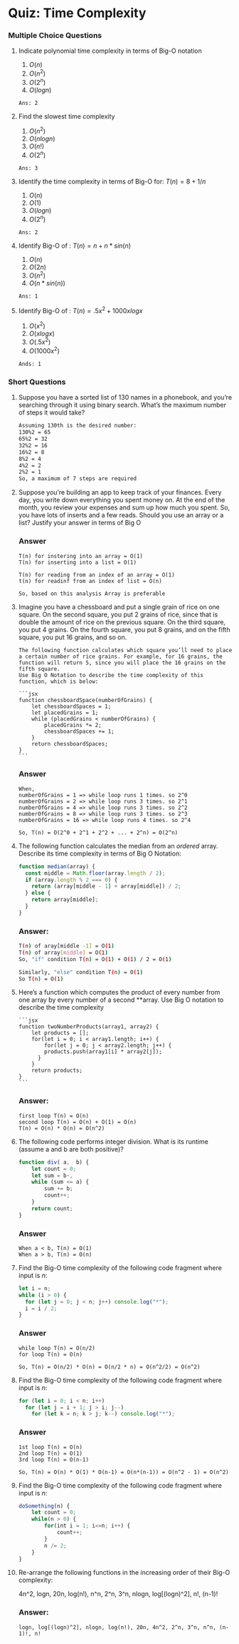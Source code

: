 # Quiz: Time Complexity

### Multiple Choice Questions

1. Indicate polynomial time complexity in terms of Big-O notation

   1. $O(n)$
   2. $O(n^2)$
   3. $O(2^n)$
   4. $O(logn)$

   `Ans: 2`

2. Find the slowest time complexity

   1. $O(n^2)$
   2. $O(nlogn)$
   3. $O(n!)$
   4. $O(2^n)$

   `Ans: 3`

3. Identify the time complexity in terms of Big-O for: $T(n) = 8 + 1/n$

   1. $O(n)$
   2. $O(1)$
   3. $O(logn)$
   4. $O(2^n)$

   `Ans: 2`

4. Identify Big-O of : $T(n) = n + n*sin (n)$

   1. $O(n)$
   2. $O(2n)$
   3. $O(n^2)$
   4. $O(n*sin(n))$

   `Ans: 1`

5. Identify Big-O of : $T(n) = .5x^2 + 1000xlogx$

   1. $O(x^2)$
   2. $O(xlogx)$
   3. $O(.5x^2)$
   4. $O(1000x^2)$

   `Ands: 1`

### Short Questions

1.  Suppose you have a sorted list of 130 names in a phonebook, and you’re searching
    through it using binary search. What’s the maximum number of
    steps it would take?

    ```bash
    Assuming 130th is the desired number:
    130%2 = 65
    65%2 = 32
    32%2 = 16
    16%2 = 8
    8%2 = 4
    4%2 = 2
    2%2 = 1
    So, a maximum of 7 steps are required

    ```

2.  Suppose you’re building an app to keep track of your finances.
    Every day, you write down everything you spent money on. At the
    end of the month, you review your expenses and sum up how much
    you spent. So, you have lots of inserts and a few reads. Should you
    use an array or a list? Justify your answer in terms of Big O

    ### Answer

    ```
    T(n) for instering into an array = O(1)
    T(n) for inserting into a list = O(1)

    T(n) for reading from an index of an array = O(1)
    t(n) for readinf from an index of list = O(n)

    So, based on this analysis Array is preferable
    ```

3.  Imagine you have a chessboard and put a single grain of rice on one
    square. On the second square, you put 2 grains of rice, since that is
    double the amount of rice on the previous square. On the third square,
    you put 4 grains. On the fourth square, you put 8 grains, and on the fifth
    square, you put 16 grains, and so on.

        The following function calculates which square you’ll need to place a certain number of rice grains. For example, for 16 grains, the function will return 5, since you will place the 16 grains on the fifth square.
        Use Big O Notation to describe the time complexity of this function, which is below:

        ```jsx
        function chessboardSpace(numberOfGrains) {
        	let chessboardSpaces = 1;
        	let placedGrains = 1;
        	while (placedGrains < numberOfGrains) {
        		placedGrains *= 2;
        		chessboardSpaces += 1;
        	}
        	return chessboardSpaces;
        }
        ```

    ### Answer

    ```
    When,
    numberOfGrains = 1 => while loop runs 1 times. so 2^0
    numberOfGrains = 2 => while loop runs 3 times. so 2^1
    numberOfGrains = 4 => while loop runs 3 times. so 2^2
    numberOfGrains = 8 => while loop runs 3 times. so 2^3
    numberOfGrains = 16 => while loop runs 4 times. so 2^4

    So, T(n) = O(2^0 + 2^1 + 2^2 + ... + 2^n) = O(2^n)
    ```

4.  The following function calculates the median from an _ordered_ array.
    Describe its time complexity in terms of Big O Notation:

    ```jsx
    function median(array) {
      const middle = Math.floor(array.length / 2);
      if (array.length % 2 === 0) {
        return (array[middle - 1] + array[middle]) / 2;
      } else {
        return array[middle];
      }
    }
    ```

    ### Answer:

    ```bash
    T(n) of aray[middle -1] = O(1)
    T(n) of array[middle] = O(1)
    So, "if" condition T(n) = O(1) + O(1) / 2 = O(1)

    Similarly, "else" condition T(n) = O(1)
    So T(n) = O(1)
    ```

5.  Here’s a function which computes the product of every number from
    one array by every number of a second \*\*array. Use Big O notation to describe the time complexity

        ```jsx
        function twoNumberProducts(array1, array2) {
        	let products = [];
        	for(let i = 0; i < array1.length; i++) {
        		for(let j = 0; j < array2.length; j++) {
        	    products.push(array1[i] * array2[j]);
        	  }
        	}
        	return products;
        }
        ```

    ### Answer:

    ```
    first loop T(n) = O(n)
    second loop T(n) = O(n) + O(1) = O(n)
    T(n) = O(n) * O(n) = O(n^2)
    ```

6.  The following code performs integer division. What is its runtime (assume a and b are both positive)?

    ```jsx
    function div( a,  b) {
    	let count = 0;
    	let sum = b·,
    	while (sum <= a) {
    		sum += b;
    		count++;
    	}
    	return count;
    }
    ```

    ### Answer

    ```
    When a < b, T(n) = O(1)
    When a > b, T(n) = O(n)

    ```

7.  Find the Big-O time complexity of the following code fragment where input is $n$:

    ```jsx
    let i = n;
    while (i > 0) {
      for (let j = 0; j < n; j++) console.log("*");
      i = i / 2;
    }
    ```

    ### Answer

    ```
    while loop T(n) = O(n/2)
    for loop T(n) = O(n)

    So, T(n) = O(n/2) * O(n) = O(n/2 * n) = O(n^2/2) = O(n^2)
    ```

8.  Find the Big-O time complexity of the following code fragment where input is $n$:

    ```jsx
    for (let i = 0; i < n; i++)
      for (let j = i + 1; j > i; j--)
        for (let k = n; k > j; k--) console.log("*");
    ```

    ### Answer

    ```
    1st loop T(n) = O(n)
    2nd loop T(n) = O(1)
    3rd loop T(n) = O(n-1)

    So, T(n) = O(n) * O(1) * O(n-1) = O(n*(n-1)) = O(n^2 - 1) = O(n^2)

    ```

9.  Find the Big-O time complexity of the following code fragment where input is $n$:

    ```jsx
    doSomething(n) {
    	let count = 0;
    	while(n > 0) {
    		for(int i = 1; i<=n; i++) {
    			count++;
    		}
    		n /= 2;
    	}
    }
    ```

10. Re-arrange the following functions in the increasing order of their Big-O complexity:

    4n^2, logn, 20n, log(n!), n^n, 2^n, 3^n, nlogn, log[(logn)^2], n!, (n-1)!

    ### Answer:

    ```
    logn, log[(logn)^2], nlogn, log(n!), 20n, 4n^2, 2^n, 3^n, n^n, (n-1)!, n!
    ```
